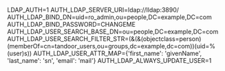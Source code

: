 LDAP_AUTH=1
AUTH_LDAP_SERVER_URI=ldap://lldap:3890/
AUTH_LDAP_BIND_DN=uid=ro_admin,ou=people,DC=example,DC=com
AUTH_LDAP_BIND_PASSWORD=CHANGEME
AUTH_LDAP_USER_SEARCH_BASE_DN=ou=people,DC=example,DC=com
AUTH_LDAP_USER_SEARCH_FILTER_STR=(&(&(objectclass=person)(memberOf=cn=tandoor_users,ou=groups,dc=example,dc=com))(uid=%(user)s))
AUTH_LDAP_USER_ATTR_MAP={'first_name': 'givenName', 'last_name': 'sn', 'email': 'mail'}
AUTH_LDAP_ALWAYS_UPDATE_USER=1
